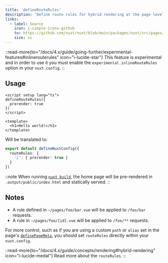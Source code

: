 ```yaml
---
title: 'defineRouteRules'
description: 'Define route rules for hybrid rendering at the page level.'
links:
  - label: Source
    icon: i-simple-icons-github
    to: https://github.com/nuxt/nuxt/blob/main/packages/nuxt/src/pages/runtime/composables.ts
    size: xs
---
```


::read-more{to="/docs/4.x/guide/going-further/experimental-features#inlinerouterules" icon="i-lucide-star"}
This feature is experimental and in order to use it you must enable the `experimental.inlineRouteRules` option in your `nuxt.config`.
::

## Usage

```vue [app/pages/index.vue]
<script setup lang="ts">
defineRouteRules({
  prerender: true
})
</script>

<template>
  <h1>Hello world!</h1>
</template>
```

Will be translated to:

```ts [nuxt.config.ts]
export default defineNuxtConfig({
  routeRules: {
    '/': { prerender: true }
  }
})
```

::note
When running [`nuxt build`](/docs/4.x/api/commands/build), the home page will be pre-rendered in `.output/public/index.html` and statically served.
::

## Notes

- A rule defined in `~/pages/foo/bar.vue` will be applied to `/foo/bar` requests.
- A rule in `~/pages/foo/[id].vue` will be applied to `/foo/**` requests.

For more control, such as if you are using a custom `path` or `alias` set in the page's [`definePageMeta`](/docs/4.x/api/utils/define-page-meta), you should set `routeRules` directly within your `nuxt.config`.

::read-more{to="/docs/4.x/guide/concepts/rendering#hybrid-rendering" icon="i-lucide-medal"}
Read more about the `routeRules`.
::
